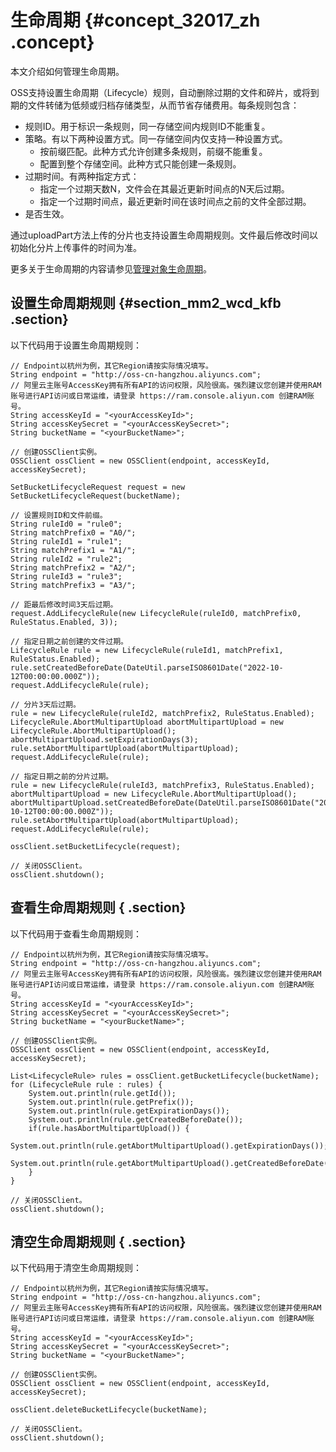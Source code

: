 # 生命周期 {#concept_32017_zh .concept}

本文介绍如何管理生命周期。

OSS支持设置生命周期（Lifecycle）规则，自动删除过期的文件和碎片，或将到期的文件转储为低频或归档存储类型，从而节省存储费用。每条规则包含：

-   规则ID。用于标识一条规则，同一存储空间内规则ID不能重复。
-   策略。有以下两种设置方式。同一存储空间内仅支持一种设置方式。
    -   按前缀匹配。此种方式允许创建多条规则，前缀不能重复。
    -   配置到整个存储空间。此种方式只能创建一条规则。
-   过期时间。有两种指定方式：
    -   指定一个过期天数N，文件会在其最近更新时间点的N天后过期。
    -   指定一个过期时间点，最近更新时间在该时间点之前的文件全部过期。
-   是否生效。

通过uploadPart方法上传的分片也支持设置生命周期规则。文件最后修改时间以初始化分片上传事件的时间为准。

更多关于生命周期的内容请参见[管理对象生命周期](../../../../cn.zh-CN/开发指南/管理文件/管理对象生命周期.md#)。

## 设置生命周期规则 {#section_mm2_wcd_kfb .section}

以下代码用于设置生命周期规则：

```language-java
// Endpoint以杭州为例，其它Region请按实际情况填写。
String endpoint = "http://oss-cn-hangzhou.aliyuncs.com";
// 阿里云主账号AccessKey拥有所有API的访问权限，风险很高。强烈建议您创建并使用RAM账号进行API访问或日常运维，请登录 https://ram.console.aliyun.com 创建RAM账号。
String accessKeyId = "<yourAccessKeyId>";
String accessKeySecret = "<yourAccessKeySecret>";
String bucketName = "<yourBucketName>";

// 创建OSSClient实例。
OSSClient ossClient = new OSSClient(endpoint, accessKeyId, accessKeySecret);

SetBucketLifecycleRequest request = new SetBucketLifecycleRequest(bucketName);

// 设置规则ID和文件前缀。
String ruleId0 = "rule0";
String matchPrefix0 = "A0/";
String ruleId1 = "rule1";
String matchPrefix1 = "A1/";
String ruleId2 = "rule2";
String matchPrefix2 = "A2/";
String ruleId3 = "rule3";
String matchPrefix3 = "A3/";

// 距最后修改时间3天后过期。
request.AddLifecycleRule(new LifecycleRule(ruleId0, matchPrefix0, RuleStatus.Enabled, 3));

// 指定日期之前创建的文件过期。
LifecycleRule rule = new LifecycleRule(ruleId1, matchPrefix1, RuleStatus.Enabled);
rule.setCreatedBeforeDate(DateUtil.parseISO8601Date("2022-10-12T00:00:00.000Z"));
request.AddLifecycleRule(rule);

// 分片3天后过期。
rule = new LifecycleRule(ruleId2, matchPrefix2, RuleStatus.Enabled);
LifecycleRule.AbortMultipartUpload abortMultipartUpload = new LifecycleRule.AbortMultipartUpload();
abortMultipartUpload.setExpirationDays(3);
rule.setAbortMultipartUpload(abortMultipartUpload);
request.AddLifecycleRule(rule);

// 指定日期之前的分片过期。
rule = new LifecycleRule(ruleId3, matchPrefix3, RuleStatus.Enabled);
abortMultipartUpload = new LifecycleRule.AbortMultipartUpload();
abortMultipartUpload.setCreatedBeforeDate(DateUtil.parseISO8601Date("2022-10-12T00:00:00.000Z"));
rule.setAbortMultipartUpload(abortMultipartUpload);
request.AddLifecycleRule(rule);

ossClient.setBucketLifecycle(request);

// 关闭OSSClient。
ossClient.shutdown();

```

## 查看生命周期规则 { .section}

以下代码用于查看生命周期规则：

```language-java
// Endpoint以杭州为例，其它Region请按实际情况填写。
String endpoint = "http://oss-cn-hangzhou.aliyuncs.com";
// 阿里云主账号AccessKey拥有所有API的访问权限，风险很高。强烈建议您创建并使用RAM账号进行API访问或日常运维，请登录 https://ram.console.aliyun.com 创建RAM账号。
String accessKeyId = "<yourAccessKeyId>";
String accessKeySecret = "<yourAccessKeySecret>";
String bucketName = "<yourBucketName>";

// 创建OSSClient实例。
OSSClient ossClient = new OSSClient(endpoint, accessKeyId, accessKeySecret);

List<LifecycleRule> rules = ossClient.getBucketLifecycle(bucketName);
for (LifecycleRule rule : rules) {
    System.out.println(rule.getId());
    System.out.println(rule.getPrefix());
    System.out.println(rule.getExpirationDays());
    System.out.println(rule.getCreatedBeforeDate());
    if(rule.hasAbortMultipartUpload()) {
		System.out.println(rule.getAbortMultipartUpload().getExpirationDays());
		System.out.println(rule.getAbortMultipartUpload().getCreatedBeforeDate());
    }
}

// 关闭OSSClient。
ossClient.shutdown();

```

## 清空生命周期规则 { .section}

以下代码用于清空生命周期规则：

```language-java
// Endpoint以杭州为例，其它Region请按实际情况填写。
String endpoint = "http://oss-cn-hangzhou.aliyuncs.com";
// 阿里云主账号AccessKey拥有所有API的访问权限，风险很高。强烈建议您创建并使用RAM账号进行API访问或日常运维，请登录 https://ram.console.aliyun.com 创建RAM账号。
String accessKeyId = "<yourAccessKeyId>";
String accessKeySecret = "<yourAccessKeySecret>";
String bucketName = "<yourBucketName>";

// 创建OSSClient实例。
OSSClient ossClient = new OSSClient(endpoint, accessKeyId, accessKeySecret);

ossClient.deleteBucketLifecycle(bucketName);

// 关闭OSSClient。
ossClient.shutdown();

```


